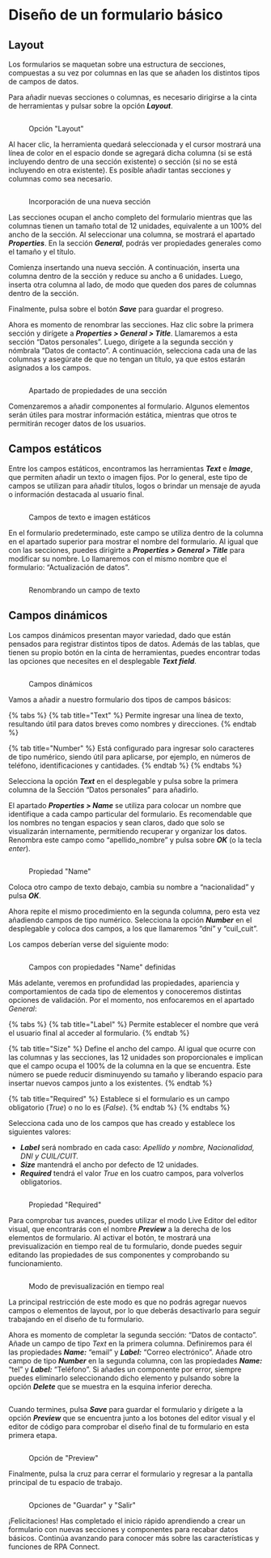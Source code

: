 # Diseño de un formulario básico

## Layout

Los formularios se maquetan sobre una estructura de secciones, compuestas a su vez por columnas en las que se añaden los distintos tipos de campos de datos.

Para añadir nuevas secciones o columnas, es necesario dirigirse a la cinta de herramientas y pulsar sobre la opción _**Layout**_.

<figure><img src="../.gitbook/assets/layout.png" alt=""><figcaption><p>Opción "Layout"</p></figcaption></figure>

Al hacer clic, la herramienta quedará seleccionada y el cursor mostrará una línea de color en el espacio donde se agregará dicha columna (si se está incluyendo dentro de una sección existente) o sección (si no se está incluyendo en otra existente). Es posible añadir tantas secciones y columnas como sea necesario.

<figure><img src="../.gitbook/assets/añadir_layout.png" alt=""><figcaption><p>Incorporación de una nueva sección</p></figcaption></figure>

Las secciones ocupan el ancho completo del formulario mientras que las columnas tienen un tamaño total de 12 unidades, equivalente a un 100% del ancho de la sección. Al seleccionar una columna, se mostrará el apartado _**Properties**_. En la sección _**General**_, podrás ver propiedades generales como el tamaño y el título.

Comienza insertando una nueva sección. A continuación, inserta una columna dentro de la sección y reduce su ancho a 6 unidades. Luego, inserta otra columna al lado, de modo que queden dos pares de columnas dentro de la sección.

Finalmente, pulsa sobre el botón _**Save**_ para guardar el progreso.

Ahora es momento de renombrar las secciones. Haz clic sobre la primera sección y dirígete a _**Properties > General > Title**_. Llamaremos a esta sección “Datos personales”. Luego, dirígete a la segunda sección y nómbrala “Datos de contacto”. A continuación, selecciona cada una de las columnas y asegúrate de que no tengan un título, ya que estos estarán asignados a los campos.

<figure><img src="../.gitbook/assets/layout_propiedades.png" alt=""><figcaption><p>Apartado de propiedades de una sección</p></figcaption></figure>

Comenzaremos a añadir componentes al formulario. Algunos elementos serán útiles para mostrar información estática, mientras que otros te permitirán recoger datos de los usuarios.

## Campos estáticos

Entre los campos estáticos, encontramos las herramientas _**Text**_ e _**Image**_, que permiten añadir un texto o imagen fijos. Por lo general, este tipo de campos se utilizan para añadir títulos, logos o brindar un mensaje de ayuda o información destacada al usuario final.

<figure><img src="../.gitbook/assets/texto_imagen.png" alt=""><figcaption><p>Campos de texto e imagen estáticos</p></figcaption></figure>

En el formulario predeterminado, este campo se utiliza dentro de la columna en el apartado superior para mostrar el nombre del formulario. Al igual que con las secciones, puedes dirigirte a _**Properties > General > Title**_ para modificar su nombre. Lo llamaremos con el mismo nombre que el formulario: “Actualización de datos”.

<figure><img src="../.gitbook/assets/renombrando_campo_texto.png" alt=""><figcaption><p>Renombrando un campo de texto</p></figcaption></figure>

## Campos dinámicos

Los campos dinámicos presentan mayor variedad, dado que están pensados para registrar distintos tipos de datos. Además de las tablas, que tienen su propio botón en la cinta de herramientas, puedes encontrar todas las opciones que necesites en el desplegable _**Text field**_.

<figure><img src="../.gitbook/assets/campos_dinamicos.png" alt=""><figcaption><p>Campos dinámicos</p></figcaption></figure>

Vamos a añadir a nuestro formulario dos tipos de campos básicos:

{% tabs %}
{% tab title="Text" %}
Permite ingresar una línea de texto, resultando útil para datos breves como nombres y direcciones.
{% endtab %}

{% tab title="Number" %}
Está configurado para ingresar solo caracteres de tipo numérico, siendo útil para aplicarse, por ejemplo, en números de teléfono, identificaciones y cantidades.
{% endtab %}
{% endtabs %}

Selecciona la opción _**Text**_ en el desplegable y pulsa sobre la primera columna de la Sección “Datos personales” para añadirlo.

El apartado _**Properties > Name**_ se utiliza para colocar un nombre que identifique a cada campo particular del formulario. Es recomendable que los nombres no tengan espacios y sean claros, dado que solo se visualizarán internamente, permitiendo recuperar y organizar los datos. Renombra este campo como “apellido\_nombre” y pulsa sobre _**OK**_ (o la tecla _enter_).

<figure><img src="../.gitbook/assets/rpa_5.png" alt=""><figcaption><p>Propiedad "Name"</p></figcaption></figure>

Coloca otro campo de texto debajo, cambia su nombre a “nacionalidad” y pulsa _**OK**_.

Ahora repite el mismo procedimiento en la segunda columna, pero esta vez añadiendo campos de tipo numérico. Selecciona la opción _**Number**_ en el desplegable y coloca dos campos, a los que llamaremos “dni” y “cuil\_cuit”.

Los campos deberían verse del siguiente modo:

<figure><img src="../.gitbook/assets/rpa_6.png" alt=""><figcaption><p>Campos con propiedades "Name" definidas</p></figcaption></figure>

Más adelante, veremos en profundidad las propiedades, apariencia y comportamientos de cada tipo de elementos y conoceremos distintas opciones de validación. Por el momento, nos enfocaremos en el apartado _General_:

{% tabs %}
{% tab title="Label" %}
Permite establecer el nombre que verá el usuario final al acceder al formulario.
{% endtab %}

{% tab title="Size" %}
Define el ancho del campo. Al igual que ocurre con las columnas y las secciones, las 12 unidades son proporcionales e implican que el campo ocupa el 100% de la columna en la que se encuentra. Este número se puede reducir disminuyendo su tamaño y liberando espacio para insertar nuevos campos junto a los existentes.
{% endtab %}

{% tab title="Required" %}
Establece si el formulario es un campo obligatorio (_True_) o no lo es (_False_).&#x20;
{% endtab %}
{% endtabs %}

Selecciona cada uno de los campos que has creado y establece los siguientes valores:

* _**Label**_ será nombrado en cada caso: _Apellido y nombre, Nacionalidad, DNI y CUIL/CUIT._
* _**Size**_ mantendrá el ancho por defecto de 12 unidades.
* _**Required**_ tendrá el valor _True_ en los cuatro campos, para volverlos obligatorios.

<figure><img src="../.gitbook/assets/rpa_7.png" alt=""><figcaption><p>Propiedad "Required"</p></figcaption></figure>

Para comprobar tus avances, puedes utilizar el modo Live Editor del editor visual, que encontrarás con el nombre _**Preview**_ a la derecha de los elementos de formulario. Al activar el botón, te mostrará una previsualización en tiempo real de tu formulario, donde puedes seguir editando las propiedades de sus componentes y comprobando su funcionamiento.

<figure><img src="../.gitbook/assets/rpa_8.png" alt=""><figcaption><p>Modo de previsualización en tiempo real</p></figcaption></figure>

La principal restricción de este modo es que no podrás agregar nuevos campos o elementos de layout, por lo que deberás desactivarlo para seguir trabajando en el diseño de tu formulario.

Ahora es momento de completar la segunda sección: “Datos de contacto”. Añade un campo de tipo _Text_ en la primera columna. Definiremos para él las propiedades _**Name:**_ “email” y _**Label:**_ “Correo electrónico”. Añade otro campo de tipo _**Number**_ en la segunda columna, con las propiedades _**Name:**_ “tel” y _**Label:**_ “Teléfono”. Si añades un componente por error, siempre puedes eliminarlo seleccionando dicho elemento y pulsando sobre la opción _**Delete**_ que se muestra en la esquina inferior derecha.&#x20;

<figure><img src="../.gitbook/assets/opcion_delete.png" alt=""><figcaption></figcaption></figure>

Cuando termines, pulsa _**Save**_ para guardar el formulario y dirígete a la opción _**Preview**_ que se encuentra junto a los botones del editor visual y el editor de código para comprobar el diseño final de tu formulario en esta primera etapa.

<figure><img src="../.gitbook/assets/rpa_9.png" alt=""><figcaption><p>Opción de "Preview"</p></figcaption></figure>

Finalmente, pulsa la cruz para cerrar el formulario y regresar a la pantalla principal de tu espacio de trabajo.

<figure><img src="../.gitbook/assets/rpa_10.png" alt=""><figcaption><p>Opciones de "Guardar" y "Salir"</p></figcaption></figure>

¡Felicitaciones! Has completado el inicio rápido aprendiendo a crear un formulario con nuevas secciones y componentes para recabar datos básicos. Continúa avanzando para conocer más sobre las características y funciones de RPA Connect.
